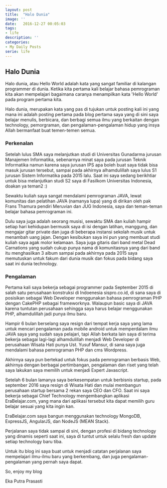 ```yaml
---
layout: post
title:  "Halo Dunia"
image: ''
date:   2016-12-27 00:05:03
tags:
- life
description: ''
categories:
- My Daily Posts
serie: life
---
```


## Halo Dunia

Halo dunia, atau Hello World adalah kata yang sangat familiar di kalangan programmer di dunia. Ketika kita pertama kali belajar bahasa pemrograman kita akan mempelajari bagaimana caranya menampilkan kata 'Hello World' pada program pertama kita.

Halo dunia, merupakan kata yang pas di tujukan untuk posting kali ini yang mana ini adalah posting pertama pada blog pertama saya yang di sini saya belajar menulis, berbicara, dan berbagi semua ilmu yang berkaitan dengan technology, pemorgraman, dan pengalaman-pengalaman hidup yang insya Allah bermanfaat buat temen-temen semua.

### Perkenalan

Setelah lulus SMA saya melanjutkan studi di Universitas Gunadarma jurusan Manajemen Informatika, sebenarnya minat saya pada jurusan Teknik Informatika namun karena saya jurusan IPS apa boleh buat saya tidak bisa masuk jurusan tersebut, sampai pada akhirnya alhamdulillah saya lulus S1 jurusan Sistem Informatika pada 2015 lalu. Saat ini saya sedang berikhtiar untuk bisa melanjutkan studi S2 saya di Fasilkom Universitas Indonesia, doakan ya teman2 :)

Sewaktu kuliah saya sangat mendalami pemrograman JAVA, lewat komunitas dan pelatihan JAVA (namanya lupa) yang di dirikan oleh pak Frans Thamura pendiri Meruvian dan JUG Indonesia, saya dan teman-teman belajar bahasa pemrograman ini.

Dulu saya juga adalah seorang musisi, sewaktu SMA dan kuliah hampir setiap hari kehidupan bermusik saya di isi dengan latihan, manggung, dan mengajar gitar private dan juga di beberapa instansi sekolah musik untuk menambah uang jajan. Dengan kesibukan saya ini pun yang membuat studi kuliah saya agak molor kelamaan. Saya juga gitaris dari band metal Dead Carnations yang sudah cukup punya nama di komunitasnya yang dari band itu menghasilkan 3 album sampai pada akhirnya pada 2015 saya memutuskan untuk fakum dari dunia musik dan fokus pada bidang saya saat ini dunia technology.

### Pengalaman

Pertama kali saya bekerja sebagai programmer pada September 2015 di salah satu perusahaan konstruksi di Indoenesia sispro.co.id, di sana saya di posisikan sebagai Web Developer menggunakan bahasa pemrograman PHP dengan CakePHP sebagai frameworknya. Walaupun basic saya di JAVA karena tuntutan perusahaan sehingga saya harus belajar menggunakan PHP, alhamdulillah jadi punya ilmu baru.

Hampir 6 bulan berselang saya resign dari tempat kerja saya yang lama untuk mencari pengalaman pada mobile android untuk memperdalam ilmu JAVA saya yang sudah saya pelajari, tapi Allah berkata lain saya di terima bekerja sebagai lagi-lagi alhamdulillah menjadi Web Developer di perusahaan Wisata Hati punya Ust. Yusuf Mansur, di sana saya juga mendalami bahasa pemrograman PHP dan cms Wordpress.

Akhirnya saya pun bertekad untuk fokus pada pemrograman berbasis Web, akhirnya dengan berbagai pertimbangan, pengalaman dan riset yang telah saya lakukan saya memilih untuk menjadi Expert Javascript.

Setelah 6 bulan lamanya saya berkesempatan untuk berbisnis startup, pada september 2016 saya resign di Wisata Hati dan mulai membangun perusahaan startup bersama 2 rekan saya CEO dan CFO. Saat ini saya bekerja sebagai Chief Technology mengembangkan aplikasi EraBelajar.com, yang mana dari aplikasi tersebut kita dapat memilih guru belajar sesuai yang kita ingin kan.

EraBelajar.com saya bangun menggunakan technology MongoDB, ExpressJS, AngularJS, dan NodeJS (MEAN Stack).

Perjalanan saya tidak sampai di sini, dengan profesi di bidang technology yang dinamis seperti saat ini, saya di tuntut untuk selalu fresh dan update setiap technology baru tiba.

Untuk itu blog ini saya buat untuk menjadi catatan perjalanan saya mempelajari ilmu-ilmu baru yang berkembang, dan juga pengalaman-pengalaman yang pernah saya dapat.

So, enjoy my blog

Eka Putra Prasasti



